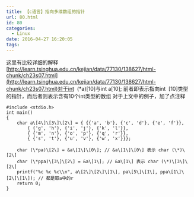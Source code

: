 ```yaml
---
title: 【c语言】指向多维数组的指针
url: 80.html
id: 80
categories:
  - Linux
date: 2016-04-27 16:20:05
tags:
---
```


这里有比较详细的解释[http://learn.tsinghua.edu.cn/kejian/data/77130/138627/html-chunk/ch23s07.html](http://learn.tsinghua.edu.cn/kejian/data/77130/138627/html-chunk/ch23s07.html)对于int  (*a)\[10\]与int a\[10\]; 前者即表示指向int  \[10\]类型的指针，而后者则表示含有10个int类型的数组 对于上文中的例子，加了点注释

```
#include <stdio.h>
int main()
{
	char a\[4\]\[3\]\[2\] = { {{'a', 'b'}, {'c', 'd'}, {'e', 'f'}},
		{ {'g', 'h'}, {'i', 'j'}, {'k', 'l'}},
		{ {'m', 'n'}, {'o', 'p'}, {'q', 'r'}},
		{ {'s', 't'}, {'u', 'v'}, {'w', 'x'}}};

	char (\*pa)\[2\] = &a\[1\]\[0\]; // &a\[1\]\[0\] 表示 char (\*)\[2\]
	char (\*ppa)\[3\]\[2\] = &a\[1\]; // &a\[1\] 表示 char (\*)\[3\]\[2\]
	printf("%c %c %c\\n", a\[2\]\[2\]\[1\], pa\[5\]\[1\], ppa\[1\]\[2\]\[1\]); // 都是取a中的r
	return 0;
}
```
